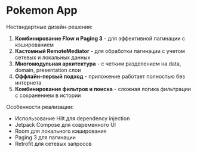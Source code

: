 # Pokemon App

Нестандартные дизайн-решения:

1. **Комбинирование Flow и Paging 3** - для эффективной пагинации с кэшированием
2. **Кастомный RemoteMediator** - для обработки пагинации с учетом сетевых и локальных данных
3. **Многомодульная архитектура** - с четким разделением на data, domain, presentation слои
4. **Оффлайн-первый подход** - приложение работает полностью без интернета
5. **Комбинирование фильтров и поиска** - сложная логика фильтрации с сохранением в истории

Особенности реализации:
- Использование Hilt для dependency injection
- Jetpack Compose для современного UI
- Room для локального кэширования
- Paging 3 для пагинации
- Retrofit для сетевых запросов
